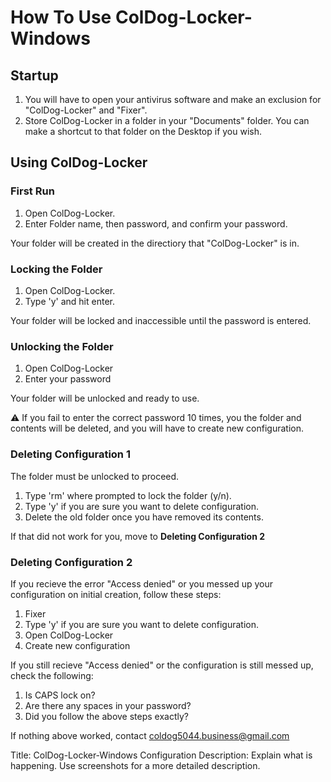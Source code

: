 # How To Use ColDog-Locker-Windows

## Startup

 1. You will have to open your antivirus software and make an exclusion for "ColDog-Locker" and "Fixer".
 2. Store ColDog-Locker in a folder in your "Documents" folder. You can make a shortcut to that folder on the Desktop if you wish.

## Using ColDog-Locker

### First Run

 1. Open ColDog-Locker.
 2. Enter Folder name, then password, and confirm your password.

Your folder will be created in the directiory that "ColDog-Locker" is in.

### Locking the Folder

 1. Open ColDog-Locker.
 2. Type 'y' and hit enter.

Your folder will be locked and inaccessible until the password is entered.

### Unlocking the Folder

 1. Open ColDog-Locker
 2. Enter your password

Your folder will be unlocked and ready to use.

:warning: If you fail to enter the correct password 10 times, you the folder and contents will be deleted, and you will have to create new configuration.

### Deleting Configuration 1

The folder must be unlocked to proceed.

 1. Type 'rm' where prompted to lock the folder (y/n).
 2. Type 'y' if you are sure you want to delete configuration.
 3. Delete the old folder once you have removed its contents.

If that did not work for you, move to **Deleting Configuration 2**

### Deleting Configuration 2

If you recieve the error "Access denied" or you messed up your configuration on initial creation, follow these steps:

 1. Fixer
 2. Type 'y' if you are sure you want to delete configuration.
 3. Open ColDog-Locker
 4. Create new configuration

If you still recieve "Access denied" or the configuration is still messed up, check the following:

 1. Is CAPS lock on?
 2. Are there any spaces in your password?
 3. Did you follow the above steps exactly?

If nothing above worked, contact coldog5044.business@gmail.com

Title: ColDog-Locker-Windows Configuration
Description: Explain what is happening. Use screenshots for a more detailed description.